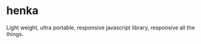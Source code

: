 henka
=====

Light weight, ultra portable, responsive javascript library, responsive all the things.
